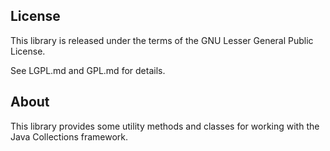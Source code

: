## License

This library is released under the terms of the GNU Lesser General Public
License.

See LGPL.md and GPL.md for details.

## About

This library provides some utility methods and classes for working with
the Java Collections framework.
